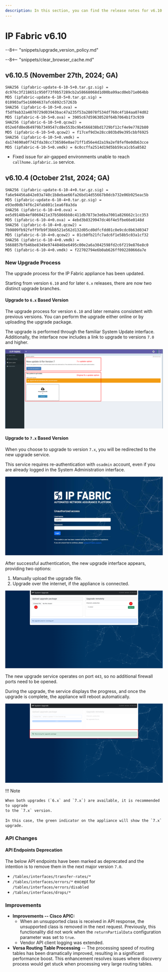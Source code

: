 ```yaml
---
description: In this section, you can find the release notes for v6.10 releases.
---
```


# IP Fabric v6.10

--8<-- "snippets/upgrade_version_policy.md"

--8<-- "snippets/clear_browser_cache.md"

## v6.10.5 (November 27th, 2024; GA)

```
SHA256 (ipfabric-update-6-10-5+0.tar.gz.sig) = dc976c3f218651c950f73f0b57289cb2a58668068d1d00ba99acd0eb71e064bb
MD5 (ipfabric-update-6-10-5+0.tar.gz.sig) = 010903af5e16004637afc6892c57263b
SHA256 (ipfabric-6-10-5+0.ova) = f5df9ab32a4070729d03943bac47a235f53a28078f534df760c4f184aa074d02
MD5 (ipfabric-6-10-5+0.ova) = 3905c67d59630528f64b7064b1f3c939
SHA256 (ipfabric-6-10-5+0.qcow2) = 052e6fd8ed64979b7349547cd8e553bc9b4566838bd1729bf12cf4e9e7782b80
MD5 (ipfabric-6-10-5+0.qcow2) = f17cef9d3e28cc803bd9e395cbbf6925
SHA256 (ipfabric-6-10-5+0.vmdk) = da174690a0f742fda38cc736586e0ae71ff1d56e4d2a19a2ef8fef0e0db63cce
MD5 (ipfabric-6-10-5+0.vmdk) = 6c0ccffa2514d19d5bb59ca1cb5a8582
```

- Fixed issue for air-gapped environments unable to reach `callhome.ipfabric.io` service.

## v6.10.4 (October 21st, 2024; GA)

```
SHA256 (ipfabric-update-6-10-4+0.tar.gz.sig) = fa6e94456a842e03a740c1b8ebae66fa26bd14d55667b0dcb732e06b925eac5b
MD5 (ipfabric-update-6-10-4+0.tar.gz.sig) = e93ed0db74f6c24fab801c1ea6f8a3da
SHA256 (ipfabric-6-10-4+0.ova) = ee5d9148b4ef8060421e37b5866bb8c411db7873e3e6ba7001a826662c1cc353
MD5 (ipfabric-6-10-4+0.ova) = 4ebd3b8329947dc46f4e5fbe66e0148d
SHA256 (ipfabric-6-10-4+0.qcow2) = 7b9809fb92feff9fb9f3bbb521e562d132d05cd0dfcfdd01c0e9cdc0b63d0347
MD5 (ipfabric-6-10-4+0.qcow2) = 01cb0fb21fc7adc6f1e58b5c03a1cf32
SHA256 (ipfabric-6-10-4+0.vmdk) = 5668857bfb46be8349e9744046be6495c00e2a6a3042598fd2c6f219e876e8c0
MD5 (ipfabric-6-10-4+0.vmdk) = f22702794e6b0ab626ff09228066da7e
```

### New Upgrade Process

The upgrade process for the IP Fabric appliance has been updated.

Starting from version `6.10` and for later `6.x` releases, there are now two
distinct upgrade branches.

#### Upgrade to `6.x` Based Version

The upgrade process for version `6.10` and later remains consistent with
previous versions. You can perform the upgrade either online or by uploading the
upgrade package.

The upgrade is performed through the familiar System Update interface.
Additionally, the interface now includes a link to upgrade to versions `7.0` and
higher.

![Upgrade options](6.10_upgrade_options.png)

#### Upgrade to `7.x` Based Version

When you choose to upgrade to version `7.x`, you will be redirected to the new
upgrade service.

This service requires re-authentication with `osadmin` account, even if you are
already logged in the System Administration interface.

![Authentication for 7.x upgrades](6.10_authenticate_for_7x_upgrades.jpg)

After successful authentication, the new upgrade interface appears, providing
two options:

1. Manually upload the upgrade file.
2. Upgrade over the internet, if the appliance is connected.

![Steps to upgrade system to 7.x](6.10_upgrades_to_7x_steps.png)

The new upgrade service operates on port `443`, so no additional firewall ports
need to be opened.

During the upgrade, the service displays the progress, and once the upgrade is
complete, the appliance will reboot automatically.

![Progress bar of the upgrade](6.10_progress_bar_of_upgrade.png)

!!! Note

    When both upgrades (`6.x` and `7.x`) are available, it is recommended to upgrade
    to the `7.x` version.

    In this case, the green indicator on the appliance will show the `7.x`
    upgrade.

### API Changes

#### API Endpoints Deprecation

The below API endpoints have been marked as deprecated and the intention is to
remove them in the next major version `7.0`.

- `/tables/interfaces/transfer-rates/*`
- `/tables/interfaces/errors/*` except for `/tables/interfaces/errors/disabled`
- `/tables/interfaces/drops/*`

### Improvements

- **Improvements -- Cisco APIC:**
  - When an unsupported class is received in API response, the unsupported class
    is removed in the next request. Previously, this functionality did not work
    when the `returnPartialData` configuration parameter was set to `true`.
  - Vendor API client logging was extended.
- **Versa Routing Table Processing** -- The processing speed of routing tables
  has been dramatically improved, resulting in a significant performance boost.
  This enhancement resolves issues where discovery process would get stuck when
  processing very large routing tables.
